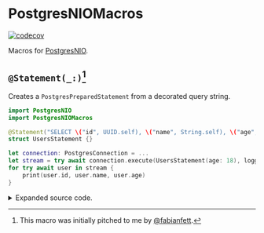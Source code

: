 # PostgresNIOMacros

[![codecov](https://codecov.io/gh/lovetodream/postgres-nio-macros/graph/badge.svg?token=PLWUKYV0HO)](https://codecov.io/gh/lovetodream/postgres-nio-macros)

Macros for [PostgresNIO](https://github.com/vapor/postgres-nio).

## `@Statement(_:)`[^1]

[^1]: This macro was initially pitched to me by [@fabianfett](https://github.com/fabianfett).
 
Creates a `PostgresPreparedStatement` from a decorated query string.
 
```swift
import PostgresNIO
import PostgresNIOMacros

@Statement("SELECT \("id", UUID.self), \("name", String.self), \("age", Int.self) FROM users WHERE \(bind: "age", Int.self) < age")
struct UsersStatement {}

let connection: PostgresConnection = ...
let stream = try await connection.execute(UsersStatement(age: 18), logger: ...)
for try await user in stream {
    print(user.id, user.name, user.age)
}

```

<details>
<summary>Expanded source code.</summary>

```swift
struct UsersStatement {
    struct Row {
        var id: UUID
        var name: String
        var age: Int
    }

    static let sql = "SELECT id, name, age FROM users WHERE $1 < age"
    
    var age: Int

    func makeBindings() throws -> PostgresBindings {
        var bindings = PostgresBindings(capacity: 1)
        bindings.append(age)
        return bindings
    }

    func decodeRow(_ row: PostgresRow) throws -> Row {
        let (id, name, age) = try row.decode((UUID, String, Int).self)
        return Row(id: id, name: name, age: age)
    }
}
extension UsersStatement: PostgresPreparedStatement {}
```
</details>
